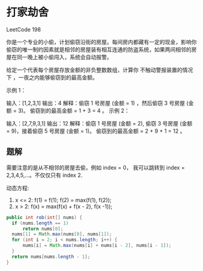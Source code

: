 # 打家劫舍

LeetCode 198

你是一个专业的小偷，计划偷窃沿街的房屋。每间房内都藏有一定的现金，影响你偷窃的唯一制约因素就是相邻的房屋装有相互连通的防盗系统，如果两间相邻的房屋在同一晚上被小偷闯入，系统会自动报警。

给定一个代表每个房屋存放金额的非负整数数组，计算你 不触动警报装置的情况下 ，一夜之内能够偷窃到的最高金额。


示例 1：

输入：[1,2,3,1]
输出：4
解释：偷窃 1 号房屋 (金额 = 1) ，然后偷窃 3 号房屋 (金额 = 3)。
     偷窃到的最高金额 = 1 + 3 = 4 。
示例 2：

输入：[2,7,9,3,1]
输出：12
解释：偷窃 1 号房屋 (金额 = 2), 偷窃 3 号房屋 (金额 = 9)，接着偷窃 5 号房屋 (金额 = 1)。
     偷窃到的最高金额 = 2 + 9 + 1 = 12 。


## 题解

需要注意的是从不相邻的房屋去偷，例如 index = 0， 我可以跳转到 index = 2,3,4,5,...。不仅仅只有 index 2.

动态方程: 
1) x <= 2: 
  f(1) = f(1);
  f(2) = max(f(1), f(2));
2) x > 2:
  f(x) = max(f(x) + f(x - 2), f(x -1));

```java
public int rob(int[] nums) {
  if (nums.length == 1) 
      return nums[0];
  nums[1] = Math.max(nums[0], nums[1]);
  for (int i = 2; i < nums.length; i++) {
      nums[i] = Math.max(nums[i] + nums[i - 2], nums[i - 1]);
  }
  return nums[nums.length - 1];
}
```

